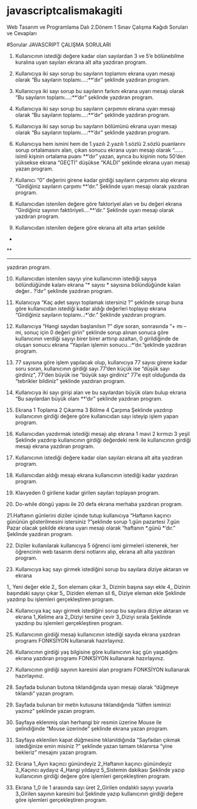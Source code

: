 # javascriptcalismakagiti
Web Tasarım ve Programlama Dalı 2.Dönem 1 Sınav Çalışma Kağıdı Soruları ve Cevapları

#Sorular 
JAVASCRIPT ÇALIŞMA SORULARI


1.	Kullanıcının istediği değere kadar olan sayılardan 3 ve 5’e bölünebilme kuralına uyan sayıları ekrana alt alta yazdıran program.  


2.	Kullanıcıya iki sayı sorup bu sayıların toplamını ekrana uyarı mesajı olarak “Bu sayıların toplamı….:**’dır” şeklinde yazdıran program. 


3.	Kullanıcıya iki sayı sorup bu sayıların farkını ekrana uyarı mesajı olarak “Bu sayıların toplamı….:**’dır” şeklinde yazdıran program.  

4.	Kullanıcıya iki sayı sorup bu sayıların çarpımını ekrana uyarı mesajı olarak “Bu sayıların toplamı….:**’dır” şeklinde yazdıran program.


5.	Kullanıcıya iki sayı sorup bu sayıların bölümünü ekrana uyarı mesajı olarak “Bu sayıların toplamı….:**’dır” şeklinde yazdıran program.   

6.	Kullanıcıya hem ismini hem de 1.yazılı 2.yazılı 1.sözlü 2.sözlü puanlarını sorup ortalamasını alan, çıkan sonucu ekrana uyarı mesajı olarak “…… isimli kişinin ortalama puanı **’dır” yazan, ayrıca bu kişinin notu 50’den yüksekse ekrana “GEÇTİ” düşükse “KALDI” şeklinde ekrana uyarı mesajı yazan program. 
	

7.	Kullanıcı “0” değerini girene kadar girdiği sayıların çarpımını alıp ekrana “Girdiğiniz sayıların çarpımı **’dır.” Şeklinde uyarı mesajı olarak yazdıran program.


8.	Kullanıcıdan istenilen değere göre faktoriyel alan ve bu değeri ekrana “Girdiğiniz sayının faktöriyeli….**’dir.” Şeklinde uyarı mesajı olarak yazdıran program.
	

9.	Kullanıcıdan istenilen değere göre ekrana alt alta artan şekilde
	
*
**
*** 
yazdıran program.


10.	Kullanıcıdan istenilen sayıyı yine kullanıcının istediği sayıya bölündüğünde kalanı ekrana “* sayısı * sayısına bölündüğünde kalan değer.. ?’dır” şeklinde yazdıran program.
	


11.	Kulanıcıya “Kaç adet sayıyı toplamak istersiniz ?” şeklinde sorup buna göre kullanıcıdan istediği kadar aldığı değerleri toplayıp ekrana “Girdiğiniz sayıların toplamı..:*’dır.” Şeklinde yazdıran program.
	

12.	Kullanıcıya “Hangi sayıdan başlanılsın ?” diye soran, sonrasında “+ mı – mi, sonuç için 0 değeri girin” şeklinde sorup alınan sonuca göre kullanıcının verdiği sayıyı birer birer arttırıp azaltan, 0 girildiğinde de oluşan sonucu ekrana “Yapılan işlemin sonucu..:*’dır.”şeklinde yazdıran program.
	

13.	77 sayısına göre işlem yapılacak olup, kullanıcıya 77 sayısı girene kadar soru soran, kullanıcının girdiği sayı 77’den küçük ise “düşük sayı girdiniz”, 77’den büyük ise “büyük sayı girdiniz” 77’e eşit olduğunda da “tebrikler bildiniz” şeklinde yazdıran program.


14.	Kullanıcıya iki sayı girişi alan ve bu sayılardan büyük olanı bulup ekrana “Bu sayılardan büyük olanı **’dır” şeklinde yazdıran program.
	

15.	Ekrana
1 Toplama
2 Çıkarma
3 Bölme
4 Çarpma
Şeklinde yazdırıp kullanıcının girdiği değere göre kullanıcıdan sayı isteyip işlem yapan program.


16.	Kullanıcıdan yazdırmak istediği mesajı alıp ekrana
1 mavi
2 kırmızı
3 yeşil
Şeklinde yazdırıp kullanıcının girdiği değerdeki renk ile kullanıcının girdiği mesajı ekrana yazdıran program.


17.	Kullanıcının istediği değere kadar olan sayıları ekrana alt alta yazdıran program.
	

18.	Kullanıcıdan aldığı mesajı ekrana kullanıcının istediği kadar yazdıran program.


19.	Klavyeden 0 girilene kadar girilen sayıları toplayan program.


20.	Do-while döngü yapısı ile 20 defa ekrana merhaba yazdıran program.
	

21.Haftanın günlerini diziler içinde tutup kullanıcıya “Haftanın kaçıncı gününün gösterilmesini istersiniz ?”şeklinde sorup 1.gün pazartesi 7.gün Pazar olacak şekilde ekrana uyarı mesajı olarak “haftanın *.günü *’dır.” Şeklinde yazdıran program.


22.	Diziler kullanılarak kullanıcıya 5 öğrenci ismi girmeleri istenerek, her öğrencinin web tasarım dersi notlarını alıp, ekrana 		alt alta yazdıran program.


23.	Kullanıcıya kaç sayı girmek istediğini sorup bu sayılara diziye aktaran ve ekrana


1_ Yeni değer ekle
2_ Son elemanı çıkar
3_ Dizinin başına sayı ekle
4_ Dizinin başındaki sayıyı çıkar
5_ Diziden eleman sil
6_ Diziye eleman ekle
Şeklinde yazdırıp bu işlemleri gerçekleştiren program.


24.	Kullanıcıya kaç sayı girmek istediğini sorup bu sayılara diziye aktaran ve ekrana
1_Kelime ara
2_Diziyi tersine çevir
3_Diziyi sırala
Şeklinde yazdırıp bu işlemleri gerçekleştiren program.


25.	Kullanıcının girdiği mesajı kullanıcının istediği sayıda ekrana yazdıran programı FONKSİYON kullanarak hazırlayınız.


26.	Kullanıcının girdiği yaş bilgisine göre kullanıcının kaç gün yaşadığını ekrana yazdıran programı FONKSİYON kullanarak hazırlayınız.


27.	Kullanıcının girdiği sayının karesini alan programı FONKSİYON kullanarak hazırlayınız.
	

28.	Sayfada bulunan butona tıklandığında uyarı mesajı olarak “düğmeye tıklandı” yazan program.
	

29.	Sayfada bulunan bir metin kutusuna tıklandığında “lütfen isminizi yazınız” şeklinde yazan program.


30.	Sayfaya eklenmiş olan herhangi bir resmin üzerine Mouse ile gelindiğinde “Mouse üzerinde” şeklinde ekrana yazan program.
	

31.	Sayfaya eklenilen kapat düğmesine tıklanıldığında “Sayfadan çıkmak istediğinize emin misiniz ?” şeklinde yazan tamam tıklanırsa “yine bekleriz” mesajını yazan program.


32.	Ekrana 
1_Ayın kaçıncı günündeyiz
2_Haftanın kaçıncı günündeyiz
3_Kaçıncı aydayız
4_Hangi yıldayız
5_Sistemin dakikası
Şeklinde yazıp kullanıcının girdiği değere göre işlemleri gerçekleştiren program.


33.	Ekrana
1_0 ile 1 arasında sayı üret
2_Girilen ondalıklı sayıyı yuvarla
3_Girilen sayının karesini bul
Şeklinde yazıp kullanıcının girdiği değere göre işlemleri gerçekleştiren program.





